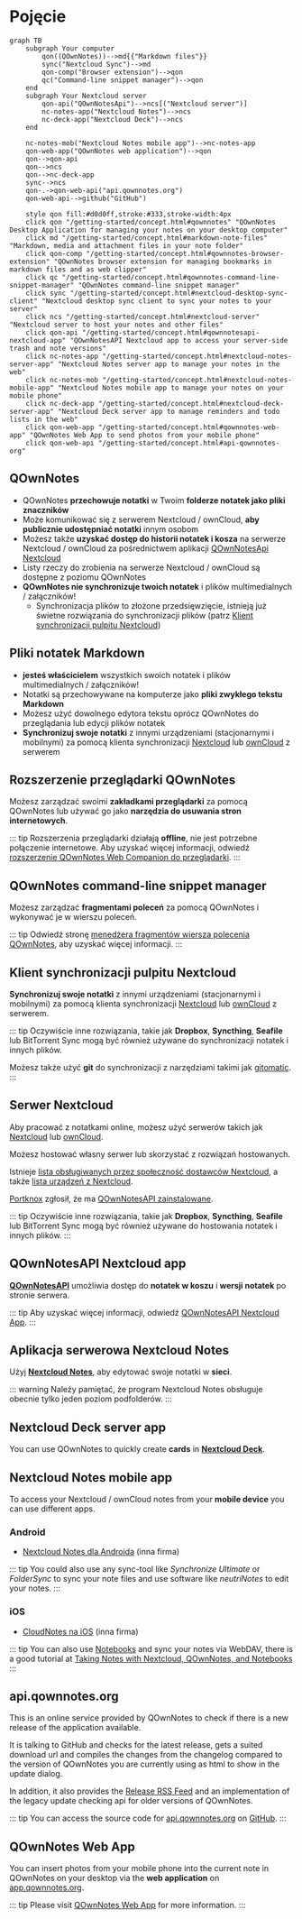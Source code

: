 # Pojęcie

<style scoped>
  /* Remove max-width for content so there is enough space for the Mermaid diagram */
  /* We need "scoped" or this will leak to all other pages! */
  /* We need "main" to be more specific than the default style */
  main .theme-default-content:not(.custom) {
    max-width: none;
  }
</style>

```mermaid
graph TB
    subgraph Your computer
        qon((QOwnNotes))-->md{{"Markdown files"}}
        sync("Nextcloud Sync")-->md
        qon-comp("Browser extension")-->qon
        qc("Command-line snippet manager")-->qon
    end
    subgraph Your Nextcloud server
        qon-api("QOwnNotesApi")-->ncs[("Nextcloud server")]
        nc-notes-app("Nextcloud Notes")-->ncs
        nc-deck-app("Nextcloud Deck")-->ncs
    end

    nc-notes-mob("Nextcloud Notes mobile app")-->nc-notes-app
    qon-web-app("QOwnNotes web application")-->qon
    qon-->qon-api
    qon-->ncs
    qon-->nc-deck-app
    sync-->ncs
    qon-.->qon-web-api("api.qownnotes.org")
    qon-web-api-->github("GitHub")

    style qon fill:#d0d0ff,stroke:#333,stroke-width:4px
    click qon "/getting-started/concept.html#qownnotes" "QOwnNotes Desktop Application for managing your notes on your desktop computer"
    click md "/getting-started/concept.html#markdown-note-files" "Markdown, media and attachment files in your note folder"
    click qon-comp "/getting-started/concept.html#qownnotes-browser-extension" "QOwnNotes browser extension for managing bookmarks in markdown files and as web clipper"
    click qc "/getting-started/concept.html#qownnotes-command-line-snippet-manager" "QOwnNotes command-line snippet manager"
    click sync "/getting-started/concept.html#nextcloud-desktop-sync-client" "Nextcloud desktop sync client to sync your notes to your server"
    click ncs "/getting-started/concept.html#nextcloud-server" "Nextcloud server to host your notes and other files"
    click qon-api "/getting-started/concept.html#qownnotesapi-nextcloud-app" "QOwnNotesAPI Nextcloud app to access your server-side trash and note versions"
    click nc-notes-app "/getting-started/concept.html#nextcloud-notes-server-app" "Nextcloud Notes server app to manage your notes in the web"
    click nc-notes-mob "/getting-started/concept.html#nextcloud-notes-mobile-app" "Nextcloud Notes mobile app to manage your notes on your mobile phone"
    click nc-deck-app "/getting-started/concept.html#nextcloud-deck-server-app" "Nextcloud Deck server app to manage reminders and todo lists in the web"
    click qon-web-app "/getting-started/concept.html#qownnotes-web-app" "QOwnNotes Web App to send photos from your mobile phone"
    click qon-web-api "/getting-started/concept.html#api-qownnotes-org"
```

## QOwnNotes

- QOwnNotes **przechowuje notatki** w Twoim **folderze notatek jako pliki znaczników**
- Może komunikować się z serwerem Nextcloud / ownCloud, **aby publicznie udostępniać notatki** innym osobom
- Możesz także **uzyskać dostęp do historii notatek i kosza** na serwerze Nextcloud / ownCloud za pośrednictwem aplikacji [QOwnNotesApi Nextcloud](#qownnotesapi-nextcloud-app)
- Listy rzeczy do zrobienia na serwerze Nextcloud / ownCloud są dostępne z poziomu QOwnNotes
- **QOwnNotes nie synchronizuje twoich notatek** i plików multimedialnych / załączników!
    - Synchronizacja plików to złożone przedsięwzięcie, istnieją już świetne rozwiązania do synchronizacji plików (patrz [Klient synchronizacji pulpitu Nextcloud](#nextcloud-desktop-sync-client))


## Pliki notatek Markdown

- **jesteś właścicielem** wszystkich swoich notatek i plików multimedialnych / załączników!
- Notatki są przechowywane na komputerze jako **pliki zwykłego tekstu Markdown**
- Możesz użyć dowolnego edytora tekstu oprócz QOwnNotes do przeglądania lub edycji plików notatek
- **Synchronizuj swoje notatki** z innymi urządzeniami (stacjonarnymi i mobilnymi) za pomocą klienta synchronizacji [Nextcloud](https://nextcloud.com/) lub [ownCloud](https://owncloud.org/) z serwerem


## Rozszerzenie przeglądarki QOwnNotes

Możesz zarządzać swoimi **zakładkami przeglądarki** za pomocą QOwnNotes lub używać go jako **narzędzia do usuwania stron internetowych**.

::: tip
Rozszerzenia przeglądarki działają **offline**, nie jest potrzebne połączenie internetowe. Aby uzyskać więcej informacji, odwiedź [rozszerzenie QOwnNotes Web Companion do przeglądarki](browser-extension.md).
:::

## QOwnNotes command-line snippet manager

Możesz zarządzać **fragmentami poleceń** za pomocą QOwnNotes i wykonywać je w wierszu poleceń.

::: tip
Odwiedź stronę [menedżera fragmentów wiersza polecenia QOwnNotes](command-line-snippet-manager.md), aby uzyskać więcej informacji.
:::

## Klient synchronizacji pulpitu Nextcloud

**Synchronizuj swoje notatki** z innymi urządzeniami (stacjonarnymi i mobilnymi) za pomocą klienta synchronizacji [Nextcloud](https://nextcloud.com/) lub [ownCloud](https://owncloud.org/) z serwerem.

::: tip
Oczywiście inne rozwiązania, takie jak **Dropbox**, **Syncthing**, **Seafile** lub BitTorrent Sync mogą być również używane do synchronizacji notatek i innych plików.

Możesz także użyć **git** do synchronizacji z narzędziami takimi jak [gitomatic](https://github.com/muesli/gitomatic/).
:::

## Serwer Nextcloud

Aby pracować z notatkami online, możesz użyć serwerów takich jak [Nextcloud](https://nextcloud.com/) lub [ownCloud](https://owncloud.org/).

Możesz hostować własny serwer lub skorzystać z rozwiązań hostowanych.

Istnieje [lista obsługiwanych przez społeczność dostawców Nextcloud](https://github.com/nextcloud/providers#providers), a także [lista urządzeń z Nextcloud](https://nextcloud.com/devices/).

[Portknox](https://portknox.net) zgłosił, że ma [QOwnNotesAPI zainstalowane](https://portknox.net/en/app_listing).

::: tip
Oczywiście inne rozwiązania, takie jak **Dropbox**, **Syncthing**, **Seafile** lub BitTorrent Sync mogą być również używane do hostowania notatek i innych plików.
:::

## QOwnNotesAPI Nextcloud app

[**QOwnNotesAPI**](https://github.com/pbek/qownnotesapi) umożliwia dostęp do **notatek w koszu** i **wersji notatek** po stronie serwera.

::: tip
Aby uzyskać więcej informacji, odwiedź [QOwnNotesAPI Nextcloud App](qownnotesapi.md).
:::

## Aplikacja serwerowa Nextcloud Notes

Użyj [**Nextcloud Notes**](https://github.com/nextcloud/notes), aby edytować swoje notatki w **sieci**.

::: warning
Należy pamiętać, że program Nextcloud Notes obsługuje obecnie tylko jeden poziom podfolderów.
:::

## Nextcloud Deck server app

You can use QOwnNotes to quickly create **cards** in [**Nextcloud Deck**](https://github.com/nextcloud/deck).

## Nextcloud Notes mobile app

To access your Nextcloud / ownCloud notes from your **mobile device** you can use different apps.

### Android

- [Nextcloud Notes dla Androida](https://play.google.com/store/apps/details?id=it.niedermann.owncloud.notes) (inna firma)

::: tip
You could also use any sync-tool like *Synchronize Ultimate* or *FolderSync* to sync your note files and use software like *neutriNotes* to edit your notes.
:::

### iOS

- [CloudNotes na iOS](https://itunes.apple.com/de/app/cloudnotes-owncloud-notes/id813973264?mt=8) (inna firma)

::: tip
You can also use [Notebooks](https://itunes.apple.com/us/app/notebooks-write-and-organize/id780438662) and sync your notes via WebDAV, there is a good tutorial at [Taking Notes with Nextcloud, QOwnNotes, and Notebooks](https://lifemeetscode.com/blog/taking-notes-with-nextcloud-qownnotes-and-notebooks)
:::

## api.qownnotes.org

This is an online service provided by QOwnNotes to check if there is a new release of the application available.

It is talking to GitHub and checks for the latest release, gets a suited download url and compiles the changes from the changelog compared to the version of QOwnNotes you are currently using as html to show in the update dialog.

In addition, it also provides the [Release RSS Feed](http://api.qownnotes.org/rss/app-releases) and an implementation of the legacy update checking api for older versions of QOwnNotes.

::: tip
You can access the source code for [api.qownnotes.org](https://api.qownnotes.org) on [GitHub](https://github.com/qownnotes/api).
:::

## QOwnNotes Web App

You can insert photos from your mobile phone into the current note in QOwnNotes on your desktop via the **web application** on [app.qownnotes.org](https://app.qownnotes.org/).

::: tip
Please visit [QOwnNotes Web App](web-app.md) for more information.
:::
